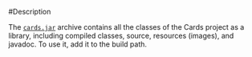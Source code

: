 #Description

The [`cards.jar`](https://github.com/ecolban/Cards/blob/master/cards.jar?raw=true) archive contains all the classes of the Cards project as a library, including compiled classes, source, resources (images), and javadoc.  To use it, add it to the build path.
